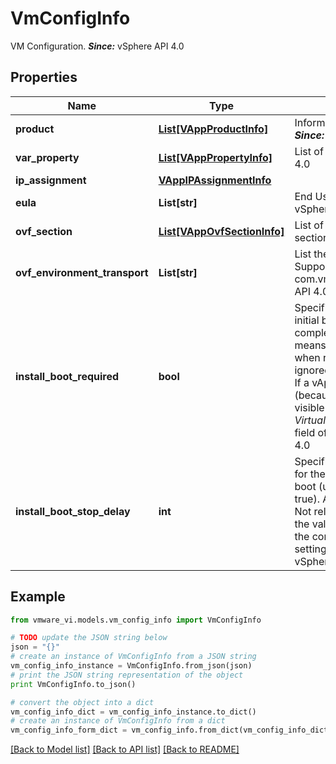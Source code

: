 # VmConfigInfo

VM Configuration.  ***Since:*** vSphere API 4.0 

## Properties
Name | Type | Description | Notes
------------ | ------------- | ------------- | -------------
**product** | [**List[VAppProductInfo]**](VAppProductInfo.md) | Information about the package content.  ***Since:*** vSphere API 4.0  | [optional] 
**var_property** | [**List[VAppPropertyInfo]**](VAppPropertyInfo.md) | List of properties  ***Since:*** vSphere API 4.0  | [optional] 
**ip_assignment** | [**VAppIPAssignmentInfo**](VAppIPAssignmentInfo.md) |  | 
**eula** | **List[str]** | End User Liceses Agreements.  ***Since:*** vSphere API 4.0  | [optional] 
**ovf_section** | [**List[VAppOvfSectionInfo]**](VAppOvfSectionInfo.md) | List of uninterpreted OVF meta-data sections.  ***Since:*** vSphere API 4.0  | [optional] 
**ovf_environment_transport** | **List[str]** | List the transports to use for properties.  Supported values are: iso and com.vmware.guestInfo.  ***Since:*** vSphere API 4.0  | [optional] 
**install_boot_required** | **bool** | Specifies whether the VM needs an initial boot before the deployment is complete.  Not relevant for vApps. This means that the value is always false when reading the configuration and is ignored when setting the configuration.  If a vApp requires an install boot (because one of its VMs does), this is visible on the *VirtualAppSummary.installBootRequired* field of the vApp.  ***Since:*** vSphere API 4.0  | 
**install_boot_stop_delay** | **int** | Specifies the delay in seconds to wait for the VM to power off after the initial boot (used only if installBootRequired is true).  A value of 0 means wait forever.  Not relevant for vApps. This means that the value is always false when reading the configuration and is ignored when setting the configuration.  ***Since:*** vSphere API 4.0  | 

## Example

```python
from vmware_vi.models.vm_config_info import VmConfigInfo

# TODO update the JSON string below
json = "{}"
# create an instance of VmConfigInfo from a JSON string
vm_config_info_instance = VmConfigInfo.from_json(json)
# print the JSON string representation of the object
print VmConfigInfo.to_json()

# convert the object into a dict
vm_config_info_dict = vm_config_info_instance.to_dict()
# create an instance of VmConfigInfo from a dict
vm_config_info_form_dict = vm_config_info.from_dict(vm_config_info_dict)
```
[[Back to Model list]](../README.md#documentation-for-models) [[Back to API list]](../README.md#documentation-for-api-endpoints) [[Back to README]](../README.md)


